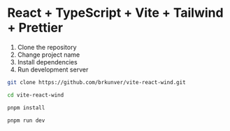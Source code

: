 # React + TypeScript + Vite + Tailwind + Prettier

1. Clone the repository
2. Change project name
3. Install dependencies
4. Run development server

```bash
git clone https://github.com/brkunver/vite-react-wind.git
```

```bash
cd vite-react-wind
```

```bash
pnpm install
```

```bash
pnpm run dev
```
